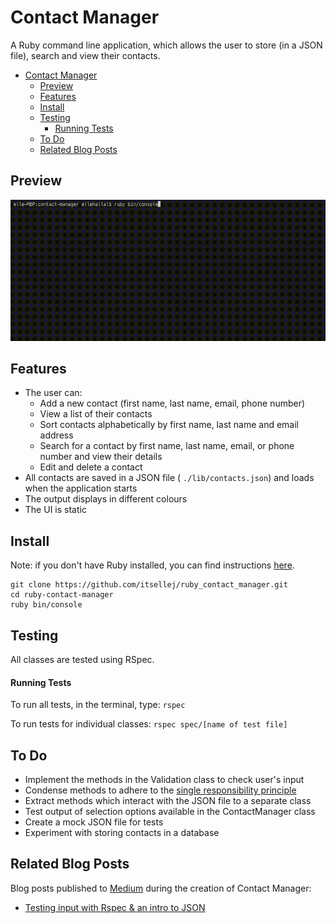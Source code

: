 # Contact Manager

A Ruby command line application, which allows the user to store (in a JSON file), search and view their contacts.

- [Contact Manager](#contact-manager)
  - [Preview](#preview)
  - [Features](#features)
  - [Install](#install)
  - [Testing](#testing)
      - [Running Tests](#running-tests)
  - [To Do](#to-do)
  - [Related Blog Posts](#related-blog-posts)

## Preview

![Contact Manager Preview](ruby-contact-manager.gif)

## Features

- The user can:
  - Add a new contact (first name, last name, email, phone number)
  - View a list of their contacts
  - Sort contacts alphabetically by first name, last name and email address
  - Search for a contact by first name, last name, email, or phone number and view their details
  - Edit and delete a contact
- All contacts are saved in a JSON file ( `./lib/contacts.json`) and loads when the application starts
- The output displays in different colours
- The UI is static

## Install

Note: if you don't have Ruby installed, you can find instructions [here](https://www.ruby-lang.org/en/documentation/installation/).

```
git clone https://github.com/itsellej/ruby_contact_manager.git
cd ruby-contact-manager
ruby bin/console
```

## Testing

All classes are tested using RSpec.

#### Running Tests

To run all tests, in the terminal, type: `rspec`

To run tests for individual classes: `rspec spec/[name of test file]`

## To Do

- Implement the methods in the Validation class to check user's input
- Condense methods to adhere to the [single responsibility principle](https://en.wikipedia.org/wiki/Single_responsibility_principle)
- Extract methods which interact with the JSON file to a separate class
- Test output of selection options available in the ContactManager class
- Create a mock JSON file for tests
- Experiment with storing contacts in a database

## Related Blog Posts
Blog posts published to [Medium](https://medium.com/@ellehallal/) during the creation of Contact Manager:
- [Testing input with Rspec & an intro to JSON](https://medium.com/@ellehallal/week-4-testing-input-with-rspec-an-intro-to-json-4354ade41900)